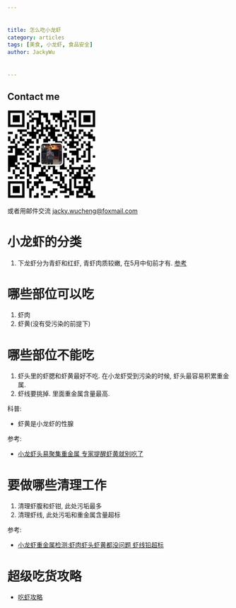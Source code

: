 ```yaml
---


title: 怎么吃小龙虾
category: articles
tags: [美食, 小龙虾, 食品安全]
author: JackyWu


---
```


## Contact me

![](/assets/images/weixin-pic-jackywu.jpg)

或者用邮件交流 <a href="mailto:jacky.wucheng@foxmail.com">jacky.wucheng@foxmail.com</a>

# 小龙虾的分类

1. 下龙虾分为青虾和红虾, 青虾肉质较嫩, 在5月中旬前才有. [参考](http://sh.sina.com.cn/food/mstx/2015-05-05/1743146905_4.html)

# 哪些部位可以吃

1. 虾肉
1. 虾黄(没有受污染的前提下)

# 哪些部位不能吃

1. 虾头里的虾腮和虾黄最好不吃. 在小龙虾受到污染的时候, 虾头最容易积累重金属.
1. 虾线要挑掉. 里面重金属含量最高.

科普:

- 虾黄是小龙虾的性腺

参考:

- [小龙虾头易聚集重金属 专家提醒虾黄就别吃了](http://news.sohu.com/20140617/n400927455.shtml)

# 要做哪些清理工作

1. 清理虾腹和虾钳, 此处污垢最多
1. 清理虾线, 此处污垢和重金属含量超标

参考:

- [小龙虾重金属检测:虾肉虾头虾黄都没问题 虾线铅超标][小龙虾重金属检测]

# 超级吃货攻略

- [吃虾攻略](http://www.360doc.com/content/15/0504/21/13179508_468072053.shtml)

[小龙虾重金属检测]: http://news.cnhubei.com/xw/jk/201306/t2590341.shtml
